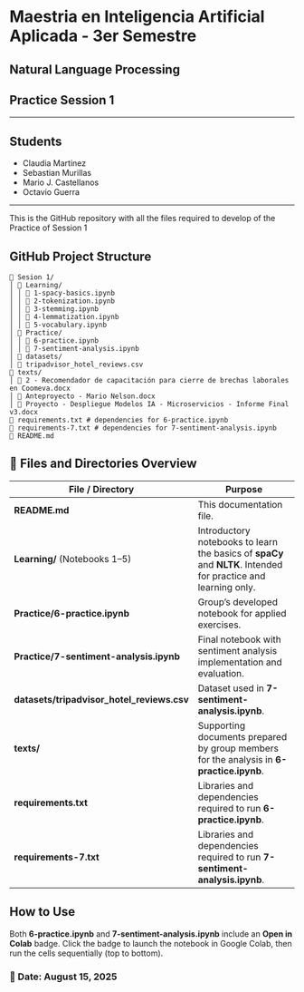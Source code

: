 # Maestria en Inteligencia Artificial Aplicada - 3er Semestre
## Natural Language Processing 
## Practice Session 1

---

## Students
- Claudia Martinez
- Sebastian Murillas
- Mario J. Castellanos
- Octavio Guerra

----

This is the GitHub repository with all the files required to develop of the Practice of Session 1

## GitHub Project Structure

```
📂 Sesion 1/
│ 📂 Learning/
│ │ 📓 1-spacy-basics.ipynb
│ │ 📓 2-tokenization.ipynb
│ │ 📓 3-stemming.ipynb
│ │ 📓 4-lemmatization.ipynb
│ │ 📓 5-vocabulary.ipynb
│ 📂 Practice/
│ │ 📓 6-practice.ipynb
│ │ 📓 7-sentiment-analysis.ipynb
│ 📂 datasets/
│ 📄 tripadvisor_hotel_reviews.csv
📂 texts/
│ 📄 2 - Recomendador de capacitación para cierre de brechas laborales en Coomeva.docx
│ 📄 Anteproyecto - Mario Nelson.docx
│ 📄 Proyecto - Despliegue Modelos IA - Microservicios - Informe Final v3.docx
📄 requirements.txt # dependencies for 6-practice.ipynb
📄 requirements-7.txt # dependencies for 7-sentiment-analysis.ipynb
📄 README.md

```

## 📂 Files and Directories Overview

| File / Directory | Purpose |
|------------------|---------|
| **README.md** | This documentation file. |
| **Learning/** (Notebooks 1–5) | Introductory notebooks to learn the basics of **spaCy** and **NLTK**. Intended for practice and learning only. |
| **Practice/6-practice.ipynb** | Group’s developed notebook for applied exercises. |
| **Practice/7-sentiment-analysis.ipynb** | Final notebook with sentiment analysis implementation and evaluation. |
| **datasets/tripadvisor_hotel_reviews.csv** | Dataset used in **7-sentiment-analysis.ipynb**. |
| **texts/** | Supporting documents prepared by group members for the analysis in **6-practice.ipynb**. |
| **requirements.txt** | Libraries and dependencies required to run **6-practice.ipynb**. |
| **requirements-7.txt** | Libraries and dependencies required to run **7-sentiment-analysis.ipynb**. |


## How to Use

Both **6-practice.ipynb** and **7-sentiment-analysis.ipynb** include an **Open in Colab** badge. Click the badge to launch the notebook in Google Colab, then run the cells sequentially (top to bottom).


<h3>📅 Date: August 15, 2025</h3>
 

